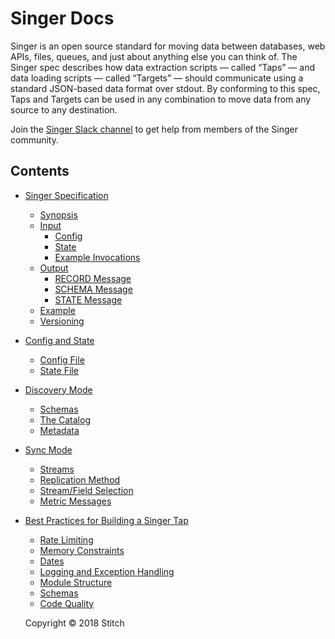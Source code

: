 # Singer Docs

Singer is an open source standard for moving data between databases, web APIs, files, queues, and just about anything else you can think of. The Singer spec describes how data extraction scripts — called “Taps” — and data loading scripts — called “Targets” — should communicate using a standard JSON-based data format over stdout. By conforming to this spec, Taps and Targets can be used in any combination to move data from any source to any destination.

Join the [Singer Slack channel](https://singer-slackin.herokuapp.com/) to get help from members of the Singer
community.

## Contents
- [Singer Specification](docs/SPEC#singer-specification)
  - [Synopsis](docs/SPEC#synopsis)
  - [Input](docs/SPEC#input)
    - [Config](docs/SPEC#config)
    - [State](docs/SPEC#state)
    - [Example Invocations](docs/SPEC#example-invocations)
  - [Output](docs/SPEC#output)
    - [RECORD Message](docs/SPEC#record-message)
    - [SCHEMA Message](docs/SPEC#schema-message)
    - [STATE Message](docs/SPEC#state-message)
  - [Example](docs/SPEC#example)
  - [Versioning](docs/SPEC#versioning)
- [Config and State](docs/CONFIG_AND_STATE#config-and-state)
  - [Config File](docs/CONFIG_AND_STATE#config-file)
  - [State File](docs/CONFIG_AND_STATE#state-file)
- [Discovery Mode](docs/DISCOVERY_MODE#discovery-mode)
  - [Schemas](docs/DISCOVERY_MODE#schemas)
  - [The Catalog](docs/DISCOVERY_MODE#the-catalog)
  - [Metadata](docs/DISCOVERY_MODE#metadata)
- [Sync Mode](docs/SYNC_MODE#sync-mode)
  - [Streams](docs/SYNC_MODE#streams)
  - [Replication Method](docs/SYNC_MODE#replication-method)
  - [Stream/Field Selection](docs/SYNC_MODE#streamfield-selection)
  - [Metric Messages](docs/SYNC_MODE#metric-messages)
- [Best Practices for Building a Singer Tap](docs/BEST_PRACTICES#best-practices-for-building-a-singer-tap)
  - [Rate Limiting](docs/BEST_PRACTICES#rate-limiting)
  - [Memory Constraints](docs/BEST_PRACTICES#memory-constraints)
  - [Dates](docs/BEST_PRACTICES#dates)
  - [Logging and Exception Handling](docs/BEST_PRACTICES#logging-and-exception-handling)
  - [Module Structure](docs/BEST_PRACTICES#module-structure)
  - [Schemas](docs/BEST_PRACTICES#schemas)
  - [Code Quality](docs/BEST_PRACTICES#code-quality)

  Copyright &copy; 2018 Stitch